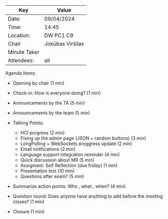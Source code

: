 | Key | Value            |
| --- |------------------|
| Date: | 09/04/2024       |
| Time: | 14:45            |
| Location: | DW PC1 C9        |
| Chair | Jokūbas Viršilas     |
| Minute Taker |  		|
| Attendees: | all              |

Agenda Items:
- Opening by chair (1 min)
- Check-in: How is everyone doing? (1 min)
- Announcements by the TA (5 min)
- Announcements by the team (5 min)
- Talking Points:
    - HCI progress (2 min)
    - Fixing up the admin page (JSON + random buttons) (3 min)
    - LongPolling + WebSockets proggress update (2 min)
    - Email notifications (2 min)
    - Language support integration reminder (4 min)
    - Quick discussion about MR (5 min)
    - Assigment: Self Reflection (due friday) (1 min)
    - Presentation test (10 min)
    - Questions after exam? (5 min)

- Summarize action points: Who , what , when? (4 min)
- Question round: Does anyone have anything to add before the meeting closes? (1 min)
- Closure (1 min)
